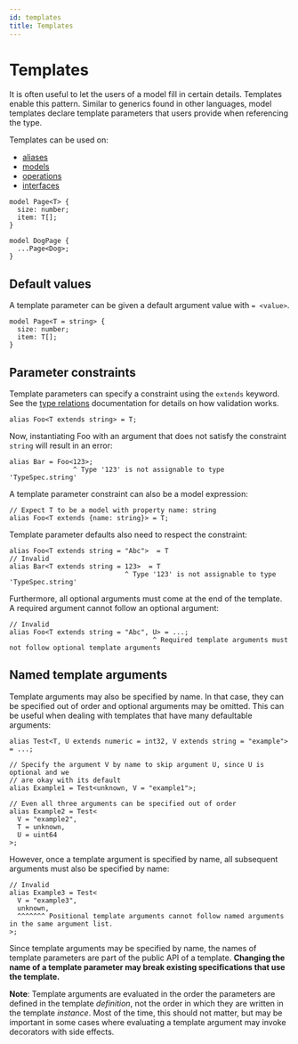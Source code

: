 ```yaml
---
id: templates
title: Templates
---
```


# Templates

It is often useful to let the users of a model fill in certain details. Templates enable this pattern. Similar to generics found in other languages, model templates declare template parameters that users provide when referencing the type.

Templates can be used on:

- [aliases](./alias.md)
- [models](./models.md)
- [operations](./operations.md)
- [interfaces](./interfaces.md)

```typespec
model Page<T> {
  size: number;
  item: T[];
}

model DogPage {
  ...Page<Dog>;
}
```

## Default values

A template parameter can be given a default argument value with `= <value>`.

```typespec
model Page<T = string> {
  size: number;
  item: T[];
}
```

## Parameter constraints

Template parameters can specify a constraint using the `extends` keyword. See the [type relations](./type-relations.md) documentation for details on how validation works.

```typespec
alias Foo<T extends string> = T;
```

Now, instantiating Foo with an argument that does not satisfy the constraint `string` will result in an error:

```typespec
alias Bar = Foo<123>;
                ^ Type '123' is not assignable to type 'TypeSpec.string'
```

A template parameter constraint can also be a model expression:

```typespec
// Expect T to be a model with property name: string
alias Foo<T extends {name: string}> = T;
```

Template parameter defaults also need to respect the constraint:

```typespec
alias Foo<T extends string = "Abc">  = T
// Invalid
alias Bar<T extends string = 123>  = T
                             ^ Type '123' is not assignable to type 'TypeSpec.string'
```

Furthermore, all optional arguments must come at the end of the template. A required argument cannot follow an optional argument:

```typespec
// Invalid
alias Foo<T extends string = "Abc", U> = ...;
                                    ^ Required template arguments must not follow optional template arguments
```

## Named template arguments

Template arguments may also be specified by name. In that case, they can be specified out of order and optional arguments may be omitted. This can be useful when dealing with templates that have many defaultable arguments:

```typespec
alias Test<T, U extends numeric = int32, V extends string = "example"> = ...;

// Specify the argument V by name to skip argument U, since U is optional and we
// are okay with its default
alias Example1 = Test<unknown, V = "example1">;

// Even all three arguments can be specified out of order
alias Example2 = Test<
  V = "example2",
  T = unknown,
  U = uint64
>;
```

However, once a template argument is specified by name, all subsequent arguments must also be specified by name:

```typespec
// Invalid
alias Example3 = Test<
  V = "example3",
  unknown,
  ^^^^^^^ Positional template arguments cannot follow named arguments in the same argument list.
>;
```

Since template arguments may be specified by name, the names of template parameters are part of the public API of a template. **Changing the name of a template parameter may break existing specifications that use the template.**

**Note**: Template arguments are evaluated in the order the parameters are defined in the template _definition_, not the order in which they are written in the template _instance_. Most of the time, this should not matter, but may be important in some cases where evaluating a template argument may invoke decorators with side effects.
